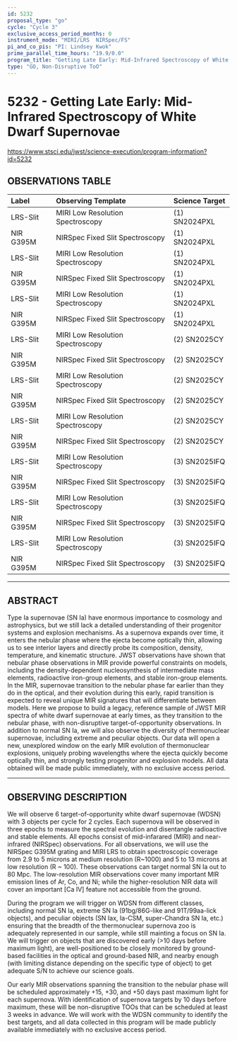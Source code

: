 ```yaml
---
id: 5232
proposal_type: "go"
cycle: "Cycle 3"
exclusive_access_period_months: 0
instrument_mode: "MIRI/LRS  NIRSpec/FS"
pi_and_co_pis: "PI: Lindsey Kwok"
prime_parallel_time_hours: "19.9/0.0"
program_title: "Getting Late Early: Mid-Infrared Spectroscopy of White Dwarf Supernovae"
type: "GO, Non-Disruptive ToO"
---
```

# 5232 - Getting Late Early: Mid-Infrared Spectroscopy of White Dwarf Supernovae
https://www.stsci.edu/jwst/science-execution/program-information?id=5232
## OBSERVATIONS TABLE
| Label              | Observing Template                  | Science Target   |
| :----------------- | :---------------------------------- | :--------------- |
| LRS-Slit           | MIRI Low Resolution Spectroscopy    | (1) SN2024PXL    |
| NIR G395M          | NIRSpec Fixed Slit Spectroscopy     | (1) SN2024PXL    |
| LRS-Slit           | MIRI Low Resolution Spectroscopy    | (1) SN2024PXL    |
| NIR G395M          | NIRSpec Fixed Slit Spectroscopy     | (1) SN2024PXL    |
| LRS-Slit           | MIRI Low Resolution Spectroscopy    | (1) SN2024PXL    |
| NIR G395M          | NIRSpec Fixed Slit Spectroscopy     | (1) SN2024PXL    |
| LRS-Slit           | MIRI Low Resolution Spectroscopy    | (2) SN2025CY     |
| NIR G395M          | NIRSpec Fixed Slit Spectroscopy     | (2) SN2025CY     |
| LRS-Slit           | MIRI Low Resolution Spectroscopy    | (2) SN2025CY     |
| NIR G395M          | NIRSpec Fixed Slit Spectroscopy     | (2) SN2025CY     |
| LRS-Slit           | MIRI Low Resolution Spectroscopy    | (2) SN2025CY     |
| NIR G395M          | NIRSpec Fixed Slit Spectroscopy     | (2) SN2025CY     |
| LRS-Slit           | MIRI Low Resolution Spectroscopy    | (3) SN2025IFQ    |
| NIR G395M          | NIRSpec Fixed Slit Spectroscopy     | (3) SN2025IFQ    |
| LRS-Slit           | MIRI Low Resolution Spectroscopy    | (3) SN2025IFQ    |
| NIR G395M          | NIRSpec Fixed Slit Spectroscopy     | (3) SN2025IFQ    |
| LRS-Slit           | MIRI Low Resolution Spectroscopy    | (3) SN2025IFQ    |
| NIR G395M          | NIRSpec Fixed Slit Spectroscopy     | (3) SN2025IFQ    |

---

## ABSTRACT

Type Ia supernovae (SN Ia) have enormous importance to cosmology and astrophysics, but we still lack a detailed understanding of their progenitor systems and explosion mechanisms. As a supernova expands over time, it enters the nebular phase where the ejecta become optically thin, allowing us to see interior layers and directly probe its composition, density, temperature, and kinematic structure. JWST observations have shown that nebular phase observations in MIR provide powerful constraints on models, including the density-dependent nucleosynthesis of intermediate mass elements, radioactive iron-group elements, and stable iron-group elements. In the MIR, supernovae transition to the nebular phase far earlier than they do in the optical, and their evolution during this early, rapid transition is expected to reveal unique MIR signatures that will differentiate between models. Here we propose to build a legacy, reference sample of JWST MIR spectra of white dwarf supernovae at early times, as they transition to the nebular phase, with non-disruptive target-of-opportunity observations. In addition to normal SN Ia, we will also observe the diversity of thermonuclear supernovae, including extreme and peculiar objects. Our data will open a new, unexplored window on the early MIR evolution of thermonuclear explosions, uniquely probing wavelengths where the ejecta quickly become optically thin, and strongly testing progenitor and explosion models. All data obtained will be made public immediately, with no exclusive access period.

---

## OBSERVING DESCRIPTION

We will observe 6 target-of-opportunity white dwarf supernovae (WDSN) with 3 objects per cycle for 2 cycles. Each supernova will be observed in three epochs to measure the spectral evolution and disentangle radioactive and stable elements. All epochs consist of mid-infarared (MIRI) and near-infrared (NIRSpec) observations. For all observations, we will use the NIRSpec G395M grating and MIRI LRS to obtain spectroscopic coverage from 2.9 to 5 microns at medium resolution (R~1000) and 5 to 13 microns at low resolution (R ~ 100). These observations can target normal SN Ia out to 80 Mpc. The low-resolution MIR observations cover many important MIR emission lines of Ar, Co, and Ni; while the higher-resolution NIR data will cover an important [Ca IV] feature not accessible from the ground.

During the program we will trigger on WDSN from different classes, including normal SN Ia, extreme SN Ia (91bg/86G-like and 91T/99aa-lick objects), and peculiar objects (SN Iax, Ia-CSM, super-Chandra SN Ia, etc.) ensuring that the breadth of the thermonuclear supernova zoo is adequately represented in our sample, while still mainting a focus on SN Ia. We will trigger on objects that are discovered early (>10 days before maximum light), are well-positioned to be closely monitored by ground-based facilities in the optical and ground-based NIR, and nearby enough (with limiting distance depending on the specific type of object) to get adequate S/N to achieve our science goals.

Our early MIR observations spanning the transition to the nebular phase will be scheduled approximately +15, +30, and +50 days past maximum light for each supernova. With identification of supernova targets by 10 days before maximum, these will be non-disruptive TOOs that can be scheduled at least 3 weeks in advance. We will work with the WDSN community to identify the best targets, and all data collected in this program will be made publicly available immediately with no exclusive access period.